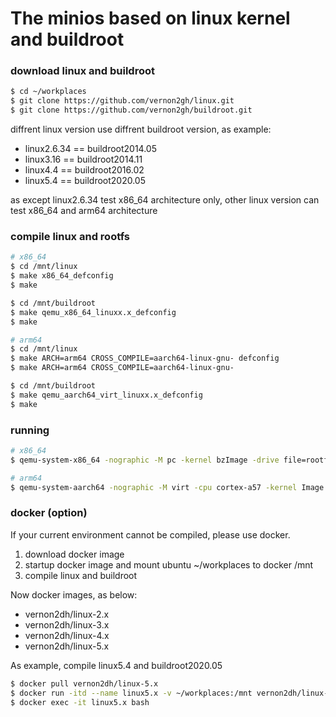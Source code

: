 # The minios based on linux kernel and buildroot

### download linux and buildroot

```bash
$ cd ~/workplaces
$ git clone https://github.com/vernon2gh/linux.git
$ git clone https://github.com/vernon2gh/buildroot.git
```

diffrent linux version use diffrent buildroot version, as example:

* linux2.6.34 == buildroot2014.05
* linux3.16   == buildroot2014.11
* linux4.4    == buildroot2016.02
* linux5.4    == buildroot2020.05

as except linux2.6.34 test x86_64 architecture only, other linux version can test x86_64 and arm64 architecture

### compile linux and rootfs

```bash
# x86_64
$ cd /mnt/linux
$ make x86_64_defconfig
$ make

$ cd /mnt/buildroot
$ make qemu_x86_64_linuxx.x_defconfig
$ make

# arm64
$ cd /mnt/linux
$ make ARCH=arm64 CROSS_COMPILE=aarch64-linux-gnu- defconfig
$ make ARCH=arm64 CROSS_COMPILE=aarch64-linux-gnu-

$ cd /mnt/buildroot
$ make qemu_aarch64_virt_linuxx.x_defconfig
$ make
```

### running

```bash
# x86_64
$ qemu-system-x86_64 -nographic -M pc -kernel bzImage -drive file=rootfs.extx -append "root=/dev/sda console=ttyS0"

# arm64
$ qemu-system-aarch64 -nographic -M virt -cpu cortex-a57 -kernel Image -initrd rootfs.cpio -append "console=ttyAMA0"
```

### docker (option)

If your current environment cannot be compiled, please use docker.

1. download docker image
2. startup docker image and mount ubuntu ~/workplaces to docker /mnt
3. compile linux and buildroot

Now docker images, as below:

* vernon2dh/linux-2.x
* vernon2dh/linux-3.x
* vernon2dh/linux-4.x
* vernon2dh/linux-5.x

As example, compile linux5.4 and buildroot2020.05

```bash
$ docker pull vernon2dh/linux-5.x
$ docker run -itd --name linux5.x -v ~/workplaces:/mnt vernon2dh/linux-5.x bash
$ docker exec -it linux5.x bash
```
